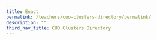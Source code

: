 ```yaml
---
title: Enact
permalink: /teachers/cuo-clusters-directory/permalink/
description: ""
third_nav_title: CUO Clusters Directory
---
```

